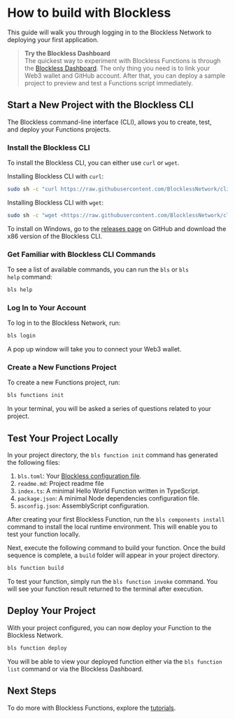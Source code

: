 # How to build with Blockless 
This guide will walk you through logging in to the Blockless Network to deploying your first application.

> **Try the Blockless Dashboard**  
> The quickest way to experiment with Blockless Functions is through the [Blockless Dashboard](https://dashboard.blockless.network). The only thing you need is to link your Web3 wallet and GitHub account. After that, you can deploy a sample project to preview and test a Functions script immediately.

## Start a New Project with the Blockless CLI

The Blockless command-line interface (CLI), allows you to create, test, and deploy your Functions projects.

### Install the Blockless CLI

To install the Blockless CLI, you can either use `curl` or `wget`.

Installing Blockless CLI with `curl`:

```bash
sudo sh -c "curl https://raw.githubusercontent.com/BlocklessNetwork/cli/main/download.sh | bash"
```

Installing Blockless CLI with `wget`:

```bash
sudo sh -c "wget <https://raw.githubusercontent.com/BlocklessNetwork/cli/main/download.sh> -v -O download.sh; chmod +x download.sh; ./download.sh; rm -rf download.sh"
```

To install on Windows, go to the [releases page](https://github.com/blocklessnetwork/cli/releases) on GitHub and download the x86 version of the Blockless CLI.

### Get Familiar with Blockless CLI Commands

To see a list of available commands, you can run the `bls` or `bls help` command:

```bash
bls help
```

### Log In to Your Account

To log in to the Blockless Network, run:

```bash
bls login
```

A pop up window will take you to connect your Web3 wallet.

### Create a New Functions Project

To create a new Functions project, run:

```bash
bls functions init
```

In your terminal, you will be asked a series of questions related to your project.

## Test Your Project Locally

In your project directory, the `bls function init` command has generated the following files:

1. `bls.toml`: Your [Blockless configuration file](./function-manifest.md).
2. `readme.md`: Project readme file
3. `index.ts`: A minimal Hello World Function written in TypeScript.
4. `package.json`: A minimal Node dependencies configuration file.
5. `asconfig.json`: AssemblyScript configuration.

After creating your first Blockless Function, run the `bls components install` command to install the local runtime environment. This will enable you to test your function locally.

Next, execute the following command to build your function. Once the build sequence is complete, a `build` folder will appear in your project directory.

```bash
bls function build
```

To test your function, simply run the `bls function invoke` command. You will see your function result returned to the terminal after execution.

## Deploy Your Project

With your project configured, you can now deploy your Function to the Blockless Network.

```bash
bls function deploy
```

You will be able to view your deployed function either via the `bls function list` command or via the Blockless Dashboard.

## Next Steps

To do more with Blockless Functions, explore the [tutorials](./tutorials/).

